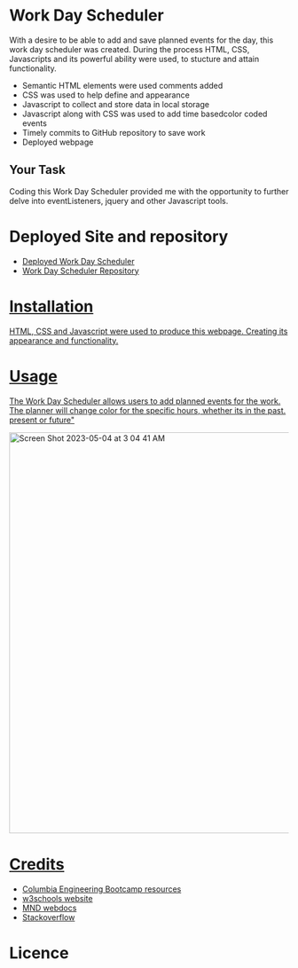 # Work Day Scheduler

With a desire to be able to add and save planned events for the day, this work day scheduler was created. During the process HTML, CSS, Javascripts and its powerful ability were used, to stucture and attain functionality.

* Semantic HTML elements were used comments added
* CSS was used to help define and appearance
* Javascript to collect and store data in local storage
* Javascript along with CSS was used to add time basedcolor coded events
* Timely commits to GitHub repository to save work
* Deployed webpage

## Your Task

Coding this Work Day Scheduler provided me with the opportunity to further delve into eventListeners, jquery and other Javascript tools.

# Deployed Site and repository

* <a href="https://gregnasir.github.io/work-day-scheduler/">Deployed Work Day Scheduler</a>
* <a href="https://github.com/GregNasir/work-day-scheduler">Work Day Scheduler Repository

# Installation

HTML, CSS and Javascript were used to produce this webpage. Creating its appearance and functionality.

# Usage 

The Work Day Scheduler allows users to add planned events for the work. The planner will change color for the specific hours, whether its in the past. present or future"


  <img width="723" alt="Screen Shot 2023-05-04 at 3 04 41 AM" src="https://user-images.githubusercontent.com/63434657/236134183-fec22066-c332-409d-9839-be1e449dee2c.png">


# Credits

* Columbia Engineering Bootcamp resources
* <a href="https://www.w3schools.com/">w3schools website</a>
* <a href="https://developer.mozilla.org/en-US/">MND webdocs</a>
* <a href="https://stackoverflow.com">Stackoverflow</a>

# Licence

